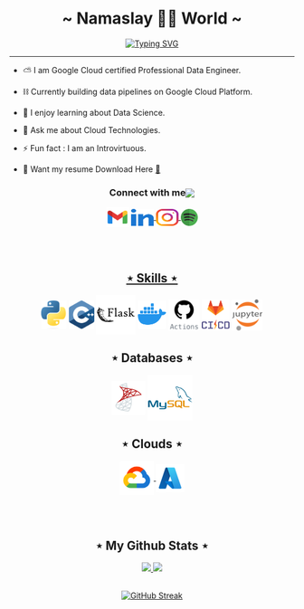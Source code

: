<div>
  
  <h1 align="center" font-family="" style="text-decoration:none;"> ~ Namaslay 🙏🏼 World ~ </h1>

  <div align="center">

[![Typing SVG](https://readme-typing-svg.demolab.com?font=Handjet&size=35&duration=4000&pause=1000&center=true&vCenter=true&width=435&lines=Data+Engineer;Python+Developer;Cloud+Technology)](https://git.io/typing-svg)

  </div>
</div>

---

<div>  

  - ⛅ I am Google Cloud certified Professional Data Engineer.

  - ⛓ Currently building data pipelines on Google Cloud Platform.

  - 🌱 I enjoy learning about Data Science.

  - 💭 Ask me about Cloud Technologies.

  - ⚡ Fun fact : I am an Introvirtuous.

  - 📄 Want my resume Download Here [📌](resume/Jayati_Gupta_Resume.pdf)

   <!-- - 📫 How to reach me **jayatiguptaa@gmail.com** -->

</div>

<!-- ═════════════════ ⋆★⋆ ═════════════════ -->

<h3 align="center">Connect with me<img align="center" src="https://gist.github.com/haldaranup/f89330e95dfca979a5bc9fd80602761f/raw/8a3d00dfc3aa37c26873bb154227e395ef77cdfa/handshake.gif" height="32px"></h3>

<p align="center">
  <a href="mailto:jayatiguptaa@gmail.com" style="text-decoration:none"><img height="35" width="40" align="center" src = "https://raw.githubusercontent.com/jayati-gupta/jayati-gupta/5f4a348a1d063dac1e83fb66c667371ba86f5911/icons/gmail.svg"></a>
  <a href="https://www.linkedin.com/in/jayati-guptaa" target="blank"><img align="center" src="https://raw.githubusercontent.com/jayati-gupta/jayati-gupta/64a68b4a3acc3d30303e5432b1ecbb99cd7c799c/icons/linked-in-alt.svg" alt="jayatiguptaa" height="30" width="40" />
  </a>
  <a href="https://instagram.com/jey.stfu" target="blank"><img align="center" src="https://raw.githubusercontent.com/jayati-gupta/jayati-gupta/64a68b4a3acc3d30303e5432b1ecbb99cd7c799c/icons/instagram.svg" alt="jey.stfu" height="30" width="40" />
  <a href="https://open.spotify.com/user/312feax6adin6flhcettahvjru5y?si=OGXe_q2tThOfgPM2J6-VIg" target="blank"><img align="center" src="https://github.com/jayati-gupta/jayati-gupta/blob/main/icons/spotify.png?raw=true" alt="jey.stfu" height="30" width="30" />
</p>
<br></br>
<h2 align="center"> ⋆ Skills ⋆ </h2>
<p align="center">
  <!-- <a>
    <img src="https://raw.githubusercontent.com/jayati-gupta/jayati-gupta/e59adee862e0ed04e8f1e8025316fa32fe9bcd6a/icons/c.svg" width="50" align="center"/>
  </a> -->
  <a>
    <img src="https://github.com/jayati-gupta/jayati-gupta/blob/main/icons/python.png?raw=true" width="45" align="center"/>
  </a>
  <a>
    <img src="https://raw.githubusercontent.com/jayati-gupta/jayati-gupta/e59adee862e0ed04e8f1e8025316fa32fe9bcd6a/icons/c%2B%2B.svg" width="45" align="center"/>
  </a>
  <a>
    <img src="https://raw.githubusercontent.com/jayati-gupta/jayati-gupta/e59adee862e0ed04e8f1e8025316fa32fe9bcd6a/icons/flask.svg" width="70" align="center"/>
  </a>
  <a>
    <img src="https://raw.githubusercontent.com/jayati-gupta/jayati-gupta/66768b643a1d1ab4fbc20a0ba29271751d1b9fad/icons/docker1.svg"  height="50"align="center"/>
  <a>
    <img src="https://raw.githubusercontent.com/jayati-gupta/jayati-gupta/66768b643a1d1ab4fbc20a0ba29271751d1b9fad/icons/github-actions.svg"  height="55" align="center"/>
  <a>
    <img src="https://github.com/jayati-gupta/jayati-gupta/blob/main/icons/cicd.png?raw=true"  height="55" align="center"/>
  </a> 
  <a>
    <img src="https://raw.githubusercontent.com/jayati-gupta/jayati-gupta/e59adee862e0ed04e8f1e8025316fa32fe9bcd6a/icons/jupyter.svg" width="55" align="center"/>
  </a>
  </a>
</p>

<h2 align="center"> ⋆ Databases ⋆ </h2>
 <!-- <p float="left"> -->
 <p align="center">
  <a>
    <img src="https://raw.githubusercontent.com/jayati-gupta/jayati-gupta/66768b643a1d1ab4fbc20a0ba29271751d1b9fad/icons/ms-sql.svg" height="60" align="center"/>
  </a>
  <a>
    <img src="https://raw.githubusercontent.com/jayati-gupta/jayati-gupta/e59adee862e0ed04e8f1e8025316fa32fe9bcd6a/icons/mysql.svg" height="80" align="center"/>
  </a>
</p>

<h2 align="center"> ⋆ Clouds ⋆ </h2>
<p align="center">
  <a href="https://console.cloud.google.com/" target="_blank" >
    <img src="https://raw.githubusercontent.com/jayati-gupta/jayati-gupta/444895a188156c477d6add3e049cfe6efa9ab5e3/icons/gcp.svg"  height="60" align="center"/>
  </a>
  <a href="https://azure.microsoft.com/" target="_blank" >
    <img src="https://raw.githubusercontent.com/jayati-gupta/jayati-gupta/444895a188156c477d6add3e049cfe6efa9ab5e3/icons/azure.svg"  height="50" align="center" />
  </a>

<!-- Github Stats Section -->
<br></br>
<h2 align="center"> ⋆ My Github Stats ⋆ </h2>

<div align="center">
  <a href="https://github.com/jayati-gupta">
  <img height="165em" src="https://github-readme-stats.vercel.app/api?username=jayati-gupta&theme=dark&show_icons=true&title_color=34b5ed&text_color=ffffff&icon_color=34b5ed&border_radius=15" />
  <img height="165em" src="https://github-readme-stats.vercel.app/api/top-langs/?username=jayati-gupta&theme=dark&layout=compact&title_color=34b5ed&text_color=ffffff&icon_color=fd6744&border_radius=15" />
  </a>
</div>

</br>

<div align="center">

[![GitHub Streak](https://github-readme-streak-stats.herokuapp.com?user=jayati-gupta&theme=dark&border_radius=15&date_format=j%20M%5B%20Y%5D&card_width=500&ring=34b5ed&currStreakLabel=ffffff&dates=34b5ed&sideLabels=ffffff&sideNums=34b5ed&fire=34b5ed)](https://git.io/streak-stats)

</div>

<!-- <br></br>
<h1 align = 'Center'>🐍 Eating Contribution Graph</h1>
<p align="center">
  <img src="https://github.com/DarshGupta1910/DarshGupta1910/raw/output/github-contribution-grid-snake.svg" alt="snake"></center>
</p> -->

<!-- ## 🎧 Spotify Playing 
  [<img src="https://spotify-readme.dark-art108.vercel.app/api/spotify-playing" alt=" Spotify Playing" width="500" />](https://open.spotify.com/user/312feax6adin6flhcettahvjru5y?si=OGXe_q2tThOfgPM2J6-VIg) -->
  